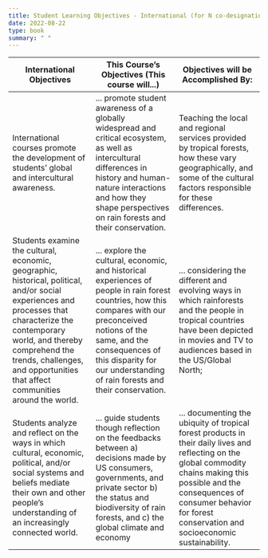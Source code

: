 ```yaml
---
title: Student Learning Objectives - International (for N co-designation)
date: 2022-08-22
type: book
summary: " "      
---
```


| International Objectives | This Course’s Objectives (This course will...) | Objectives will be Accomplished By:|
|--------------------------------|--------------------|--------------------------------|
|International courses promote the development of students’ global and intercultural awareness.|... promote student awareness of a globally widespread and critical ecosystem, as well as intercultural differences in history and human-nature interactions and how they shape perspectives on rain forests and their conservation.|Teaching the local and regional services provided by tropical forests, how these vary geographically, and some of the cultural factors responsible for these differences.|
|Students examine the cultural, economic, geographic, historical, political, and/or social experiences and processes that characterize the contemporary world, and thereby comprehend the trends, challenges, and opportunities that affect communities around the world.|... explore the cultural, economic, and historical experiences of people in rain forest countries, how this compares with our preconceived notions of the same, and the consequences of this disparity for our understanding of rain forests and their conservation.|... considering the different and evolving ways in which rainforests and the people in tropical countries have been depicted in movies and TV to audiences based in the US/Global North;|
|Students analyze and reflect on the ways in which cultural, economic, political, and/or social systems and beliefs mediate their own and other people’s understanding of an increasingly connected world.|... guide students though reflection on the feedbacks between a) decisions made by US consumers, governments, and private sector b) the status and biodiversity of rain forests, and c) the global climate and economy|... documenting the ubiquity of tropical forest products in their daily lives and reflecting on the global commodity chains making this possible and the consequences of consumer behavior for forest conservation and socioeconomic sustainability.|
